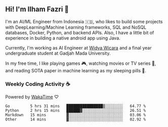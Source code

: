 ## Hi! I'm Ilham Fazri 👋

I'm an AI/ML Engineer from Indonesia 🇮🇩, who likes to build some projects with DeepLearning/Machine Learning frameworks, SQL and NoSQL databases, Docker, Python, and backend APIs. Also, I have a little bit of experience in building a native android app using Java.

Currently, I'm working as AI Engineer at [Widya Wicara](https://widyawicara.com) and a final year undergraduate student at Gadjah Mada University. 

In my free time, I like playing games 🎮, watching movies or TV series 🍿, and reading SOTA paper in machine learning as my sleeping pills 💊. 

### Weekly Coding Activity ☕
Powered by [WakaTime](https://wakatime.com/) ♡
<!--START_SECTION:waka-->

```text
Go         5 hrs 31 mins   ████████████████▒░░░░░░░░   64.77 %
Python     2 hrs 15 mins   ██████▓░░░░░░░░░░░░░░░░░░   26.51 %
Markdown   15 mins         ▓░░░░░░░░░░░░░░░░░░░░░░░░   03.06 %
Other      14 mins         ▓░░░░░░░░░░░░░░░░░░░░░░░░   02.92 %
```

<!--END_SECTION:waka-->
